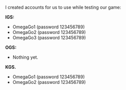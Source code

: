 ﻿I created accounts for us to use while testing our game:

**IGS:**
* OmegaGo1 (password 123456789)
* OmegaGo2 (password 123456789)
* OmegaGo3 (password 123456789)

**OGS:**
* Nothing yet.

**KGS.**
* OmegaGo1 (password 123456789)
* OmegaGo2 (password 123456789)